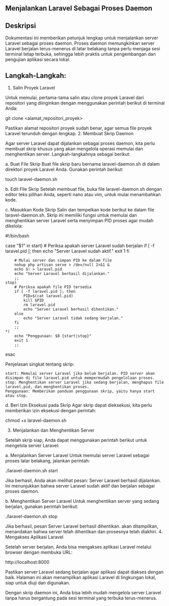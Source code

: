 ## Menjalankan Laravel Sebagai Proses Daemon

## Deskripsi
Dokumentasi ini memberikan petunjuk lengkap untuk menjalankan server Laravel sebagai proses daemon. Proses daemon memungkinkan server Laravel berjalan terus-menerus di latar belakang tanpa perlu menjaga sesi terminal tetap terbuka, sehingga lebih praktis untuk pengembangan dan pengujian aplikasi secara lokal.

## Langkah-Langkah:
1. Salin Proyek Laravel

Untuk memulai, pertama-tama salin atau clone proyek Laravel dari repositori yang diinginkan dengan menggunakan perintah berikut di terminal Anda:

git clone <alamat_repositori_proyek>

Pastikan alamat repositori proyek sudah benar, agar semua file proyek Laravel terunduh dengan lengkap.
2. Membuat Skrip Daemon

Agar server Laravel dapat dijalankan sebagai proses daemon, kita perlu membuat skrip khusus yang akan mengelola operasi memulai dan menghentikan server. Langkah-langkahnya sebagai berikut:

a. Buat File Skrip
Buat file skrip baru bernama laravel-daemon.sh di dalam direktori proyek Laravel Anda. Gunakan perintah berikut:

touch laravel-daemon.sh

b. Edit File Skrip
Setelah membuat file, buka file laravel-daemon.sh dengan editor teks pilihan Anda, seperti nano atau vim, untuk mulai menambahkan kode.

c. Masukkan Kode Skrip
Salin dan tempelkan kode berikut ke dalam file laravel-daemon.sh. Skrip ini memiliki fungsi untuk memulai dan menghentikan server Laravel serta menyimpan PID proses agar mudah dikelola:

#!/bin/bash

case "$1" in
    start)
        # Periksa apakah server Laravel sudah berjalan
        if [ -f laravel.pid ]; then
            echo "Server Laravel sudah aktif."
            exit 1
        fi

        # Mulai server dan simpan PID ke dalam file
        nohup php artisan serve > /dev/null 2>&1 &
        echo $! > laravel.pid
        echo "Server Laravel berhasil dijalankan."
        ;;
    stop)
        # Periksa apakah file PID tersedia
        if [ -f laravel.pid ]; then
            PID=$(cat laravel.pid)
            kill $PID
            rm laravel.pid
            echo "Server Laravel berhasil dihentikan."
        else
            echo "Server Laravel tidak sedang berjalan."
        fi
        ;;
    *)
        echo "Penggunaan: $0 {start|stop}"
        exit 1
        ;;
esac

Penjelasan singkat tentang skrip:

    start: Memulai server Laravel jika belum berjalan. PID server akan disimpan di file laravel.pid untuk mempermudah pengelolaan proses.
    stop: Menghentikan server Laravel jika sedang berjalan, menghapus file laravel.pid, dan menghentikan proses.
    Penggunaan: Memberikan panduan penggunaan skrip, yaitu hanya start atau stop.

d. Beri Izin Eksekusi pada Skrip
Agar skrip dapat dieksekusi, kita perlu memberikan izin eksekusi dengan perintah:

chmod +x laravel-daemon.sh

3. Menjalankan dan Menghentikan Server

Setelah skrip siap, Anda dapat menggunakan perintah berikut untuk mengelola server Laravel:

a. Menjalankan Server Laravel
Untuk memulai server Laravel sebagai proses latar belakang, jalankan perintah:

./laravel-daemon.sh start

Jika berhasil, Anda akan melihat pesan: Server Laravel berhasil dijalankan. Ini menunjukkan bahwa server Laravel sudah aktif dan berjalan sebagai proses daemon.

b. Menghentikan Server Laravel
Untuk menghentikan server yang sedang berjalan, gunakan perintah berikut:

./laravel-daemon.sh stop

Jika berhasil, pesan Server Laravel berhasil dihentikan. akan ditampilkan, menandakan bahwa server telah dihentikan dan prosesnya telah diakhiri.
4. Mengakses Aplikasi Laravel

Setelah server berjalan, Anda bisa mengakses aplikasi Laravel melalui browser dengan membuka URL:

http://localhost:8000

Pastikan server Laravel sedang berjalan agar aplikasi dapat diakses dengan baik. Halaman ini akan menampilkan aplikasi Laravel di lingkungan lokal, siap untuk diuji dan digunakan.

Dengan skrip daemon ini, Anda bisa lebih mudah mengelola server Laravel tanpa harus bergantung pada sesi terminal yang terbuka terus-menerus.